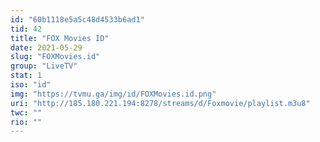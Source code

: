 ```yaml
---
id: "60b1118e5a5c48d4533b6ad1"
tid: 42
title: "FOX Movies ID"
date: 2021-05-29
slug: "FOXMovies.id"
group: "LiveTV"
stat: 1
iso: "id"
img: "https://tvmu.ga/img/id/FOXMovies.id.png"
uri: "http://185.180.221.194:8278/streams/d/Foxmovie/playlist.m3u8"
twc: ""
rio: ""
---
```


